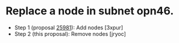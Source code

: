 # Replace a node in subnet opn46.

- Step 1 (proposal [25981](https://dashboard.internetcomputer.org/proposal/25981)): Add nodes [3xpur]
- Step 2 (this proposal): Remove nodes [jryoc]
